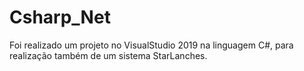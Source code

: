 # Csharp_Net
Foi realizado um projeto no VisualStudio 2019 na linguagem C#, para realização também de um sistema StarLanches.
